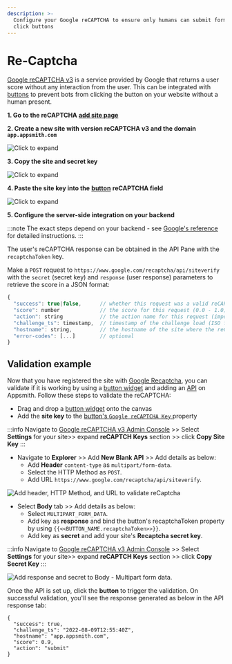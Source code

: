 ```yaml
---
description: >-
  Configure your Google reCAPTCHA to ensure only humans can submit forms and
  click buttons
---
```


# Re-Captcha

[Google reCAPTCHA v3](https://www.google.com/recaptcha) is a service provided by Google that returns a user score without any interaction from the user. This can be integrated with [buttons](./) to prevent bots from clicking the button on your website without a human present.

**1. Go to the reCAPTCHA** [**add site page**](https://www.google.com/recaptcha/admin/create)

**2. Create a new site with version reCAPTCHA v3 and the domain `app.appsmith.com`**

![Click to expand](/img/button-recaptcha-setup.png)

**3. Copy the site and secret key**

![Click to expand](/img/recaptcha-keys.png)

**4. Paste the site key into the** [**button**](./) **reCAPTCHA field**

![Click to expand](/img/button-recaptcha-config.png)

**5. Configure the server-side integration on your backend**

:::note
The exact steps depend on your backend - see [Google's reference](https://developers.google.com/recaptcha/docs/verify) for detailed instructions.
:::

The user's reCAPTCHA response can be obtained in the API Pane with the `recaptchaToken` key.

Make a `POST` request to `https://www.google.com/recaptcha/api/siteverify` with the `secret` (secret key) and `response` (user response) parameters to retrieve the score in a JSON format:

```javascript
{
  "success": true|false,      // whether this request was a valid reCAPTCHA token for your site
  "score": number             // the score for this request (0.0 - 1.0)
  "action": string            // the action name for this request (important to verify)
  "challenge_ts": timestamp,  // timestamp of the challenge load (ISO format yyyy-MM-dd'T'HH:mm:ssZZ)
  "hostname": string,         // the hostname of the site where the reCAPTCHA was solved
  "error-codes": [...]        // optional
}
```

## Validation example

Now that you have registered the site with [Google Recaptcha](https://www.google.com/recaptcha/about/), you can validate if it is working by using a [button widget](/reference/widgets/button) and adding an [API](/data/datasource-reference/authenticated-api) on Appsmith. Follow these steps to validate the reCAPTCHA:

* Drag and drop a [button widget](/reference/widgets/button) onto the canvas
* Add the **site key** to the [button's `Google reCAPTCHA Key` ](./#widget-properties)property

:::info
Navigate to [Google reCAPTCHA v3 Admin Console](https://www.google.com/recaptcha/admin) >> Select **Settings** for your site>> expand **reCAPTCH Keys** section >> click **Copy Site Key**
:::

* Navigate to **Explorer** >> Add **New Blank API** >> Add details as below:
  * Add **Header** `content-type` as `multipart/form-data`.
  * Select the HTTP Method as `POST`.
  * Add URL `https://www.google.com/recaptcha/api/siteverify`.

![Add header, HTTP Method, and URL to validate reCaptcha](</img/Widgets__Button__reCAPTCHA__Validate_API__Content_Type_.png>)

* Select **Body** tab >> Add details as below:
  * Select `MULTIPART_FORM`_`_`_`DATA`.
  * Add key as **response** and bind the button's recaptchaToken property by using `{{<<BUTTON_NAME.recaptchaToken>>}}`.
  * Add key as **secret** and add your site's **Recaptcha secret key**.

:::info
Navigate to  [Google reCAPTCHA v3 Admin Console](https://www.google.com/recaptcha/admin) >> Select **Settings** for your site>> expand **reCAPTCH Keys** section >> click **Copy Secret Key**
:::

![Add response and secret to Body - Multipart form data.](</img/Widgets__Button__reCAPTCHA__Validate_API__Add_reCaptchToken_and_Secret_to_Body_.png>)

Once the API is set up, click the **button** to trigger the validation. On successful validation, you'll see the response generated as below in the API response tab:

```
{
  "success": true,
  "challenge_ts": "2022-08-09T12:55:40Z",
  "hostname": "app.appsmith.com",
  "score": 0.9,
  "action": "submit"
}
```
